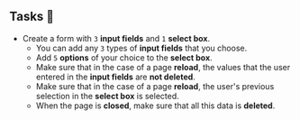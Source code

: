 ## Tasks 🎯


- Create a form with `3` **input fields** and `1` **select box**.
  - You can add any `3` types of **input fields** that you choose.
  - Add `5` **options** of your choice to the **select box**.
  - Make sure that in the case of a page **reload**, the values that the user entered in the **input fields** are **not deleted**.
  - Make sure that in the case of a page **reload**, the user's previous selection in the **select box** is selected.
  - When the page is **closed**, make sure that all this data is **deleted**.

